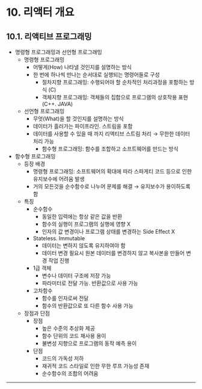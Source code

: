 # 10. 리액터 개요
## 10.1. 리액티브 프로그래밍
* 명령형 프로그래밍과 선언형 프로그래밍
  * 명령형 프로그래밍
    * 어떻게(How) 나타낼 것인지를 설명하는 방식
    * 한 번에 하나씩 만나는 순서대로 실행되는 명령어들로 구성
      * 절차지향 프로그래밍: 수행되어야 할 순차적인 처리과정을 포함하는 방식 (C)
      * 객체지향 프로그래밍: 객체들의 집합으로 프로그램의 상호작용 표현 (C++. JAVA)
  * 선언형 프로그래밍
    * 무엇(What)을 할 것인지를 설명하는 방식
    * 데이터가 흘러가는 파이프라인. 스트림을 포함
    * 데이터를 사용할 수 있을 때 까지 리액티브 스트림 처리 → 무한한 데이터 처리 가능
      * 함수형 프로그래밍: 함수를 조합하고 소프트웨어를 만드는 방식
* 함수형 프로그래밍
  * 등장 배경
    * 명령형 프로그래밍: 소프트웨어의 확대에 따라 스파게티 코드 등으로 인한 유지보수에 어려움 발생
    * 거의 모든것을 순수함수로 나누어 문제를 해결 → 유지보수가 용이하도록 함
  * 특징
    * 순수함수
      * 동일한 입력에는 항상 같은 값을 반환
      * 함수의 실행이 프로그램의 실행에 영향 X
      * 인자의 값 변경이나 프로그램 상태를 변경하는 Side Effect X
    * Stateless. Immutable
      * 데이터는 변하지 않도록 유지하여야 함
      * 데이터 변경 필요시 원본 데이터를 변경하지 않고 복사본을 만들어 변경 작업 진행
    * 1급 객체
      * 변수나 데이터 구조에 저장 가능
      * 파라미터로 전달 가능. 반환값으로 사용 가능
    * 고차함수
      * 함수를 인자로써 전달
      * 함수의 반환값으로 또 다른 함수 사용 가능
  * 장점과 단점
    * 장점
      * 높은 수준의 추상화 제공
      * 함수 단위의 코드 재사용 용이
      * 불변성 지향으로 프로그램의 동작 예측 용이
    * 단점
      * 코드의 가독성 저하
      * 재귀적 코드 스타일로 인한 무한 루프 가능성 존재
      * 순수함수의 조합의 어려움
***